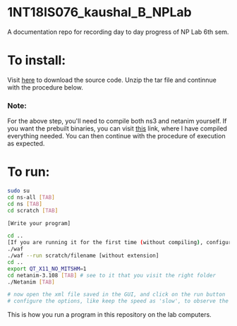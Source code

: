 # 1NT18IS076_kaushal_B_NPLab
A documentation repo for recording day to day progress of NP Lab 6th sem.

# To install:
Visit [here](https://www.nsnam.org/releases/ns-3-30/download/) to download the source code. Unzip the tar file and continnue with the procedure below.

### Note:
For the above step, you'll need to compile both ns3 and netanim yourself. If you want the prebuilt binaries, you can visit [this](https://drive.google.com/file/d/1GZysjMt88bO_2EeYX6D_epMgTr5053QL/view?usp=sharing) link, where I have compiled everything needed. You can then continue with the procedure of execution as expected.

# To run:

```bash
sudo su
cd ns-all [TAB]
cd ns [TAB]
cd scratch [TAB]

[Write your program]

cd ..
[If you are running it for the first time (without compiling), configure waf by running => $ ./waf configure]
./waf
./waf --run scratch/filename [without extension]
cd ..
export QT_X11_NO_MITSHM=1
cd netanim-3.108 [TAB] # see to it that you visit the right folder
./Netanim [TAB]

# now open the xml file saved in the GUI, and click on the run button
# configure the options, like keep the speed as 'slow', to observe the packet
```

This is how you run a program in this repository on the lab computers.
